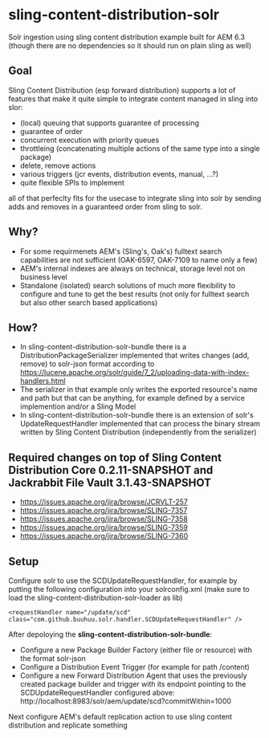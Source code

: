 # sling-content-distribution-solr

Solr ingestion using sling content distribution example built for AEM 6.3 (though there are no dependencies so it should run on plain sling as well)

## Goal

Sling Content Distribution (esp forward distribution) supports a lot of features that make it quite simple to integrate content managed in sling into slor:

- (local) queuing that supports guarantee of processing
- guarantee of order
- concurrent execution with priority queues
- throttleing (concatenating multiple actions of the same type into a single package)
- delete, remove actions
- various triggers (jcr events, distribution events, manual, ...?)
- quite flexible SPIs to implement

all of that perfeclty fits for the usecase to integrate sling into solr by sending adds and removes in a guaranteed order from sling to solr.

## Why?

- For some requirmenets AEM's (Sling's, Oak's) fulltext search capabilities are not sufficient (OAK-6597, OAK-7109 to name only a few)
- AEM's internal indexes are always on technical, storage level not on business level
- Standalone (isolated) search solutions of much more flexibility to configure and tune to get the best results (not only for fulltext search but also other search based applications)

## How?

- In sling-content-distribution-solr-bundle there is a DistributionPackageSerializer implemented that writes changes (add, remove) to solr-json format according to https://lucene.apache.org/solr/guide/7_2/uploading-data-with-index-handlers.html
- The serializer in that example only writes the exported resource's name and path but that can be anything, for example defined by a service implemention and/or a Sling Model
- In sling-content-distribution-solr-bundle there is an extension of solr's UpdateRequestHandler implemented that can process the binary stream written by Sling Content Distribution (independently from the serializer)

## Required changes on top of Sling Content Distribution Core 0.2.11-SNAPSHOT and Jackrabbit File Vault 3.1.43-SNAPSHOT

- https://issues.apache.org/jira/browse/JCRVLT-257
- https://issues.apache.org/jira/browse/SLING-7357
- https://issues.apache.org/jira/browse/SLING-7358
- https://issues.apache.org/jira/browse/SLING-7359
- https://issues.apache.org/jira/browse/SLING-7360

## Setup

Configure solr to use the SCDUpdateRequestHandler, for example by putting the following configuration into your solrconfig.xml (make sure to load the sling-content-distribution-solr-loader as lib)

```
<requestHandler name="/update/scd" class="com.github.buuhuu.solr.handler.SCDUpdateRequestHandler" />
```

After depoloying the **sling-content-distribution-solr-bundle**:

- Configure a new Package Builder Factory (either file or resource) with the format solr-json
- Configure a Distribution Event Trigger (for example for path /content)
- Configure a new Forward Distribution Agent that uses the previously created package builder and trigger with its endpoint pointing to the SCDUpdateRequestHandler configured above: http://localhost:8983/solr/aem/update/scd?commitWithin=1000

Next configure AEM's default replication action to use sling content distribution and replicate something
